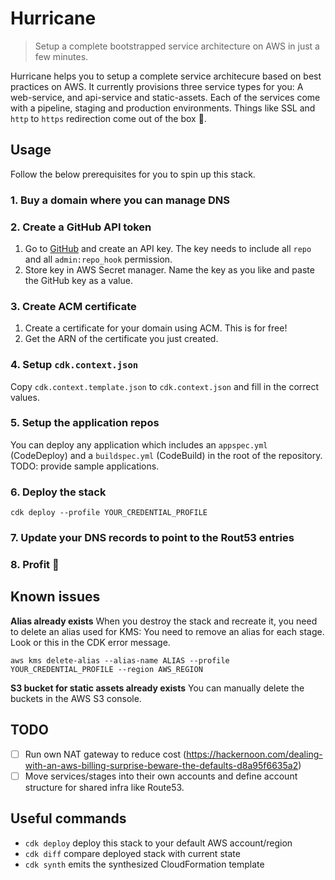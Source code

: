 # Hurricane

> Setup a complete bootstrapped service architecture on AWS in just a few minutes.

Hurricane helps you to setup a complete service architecure based on best practices on AWS. It currently provisions three service types for you: A web-service, and api-service and static-assets. Each of the services come with a pipeline, staging and production environments. Things like SSL and `http` to `https` redirection come out of the box 🎉. 

## Usage
Follow the below prerequisites for you to spin up this stack.

### 1. Buy a domain where you can manage DNS

### 2. Create a GitHub API token
1. Go to [GitHub](https://github.com/settings/tokens) and create an API key. The key needs to include all `repo` and all `admin:repo_hook` permission. 
2. Store key in AWS Secret manager. Name the key as you like and paste the GitHub key as a value.

### 3. Create ACM certificate
1. Create a certificate for your domain using ACM. This is for free!
1. Get the ARN of the certificate you just created.

### 4. Setup `cdk.context.json`
Copy `cdk.context.template.json` to `cdk.context.json` and fill in the correct values.

### 5. Setup the application repos
You can deploy any application which includes an `appspec.yml` (CodeDeploy) and a `buildspec.yml` (CodeBuild) in the root of the repository.
TODO: provide sample applications.

### 6. Deploy the stack
```
cdk deploy --profile YOUR_CREDENTIAL_PROFILE
```

### 7. Update your DNS records to point to the Rout53 entries

### 8. Profit 🎉

## Known issues

**Alias already exists**
When you destroy the stack and recreate it, you need to delete an alias used for KMS:
You need to remove an alias for each stage. Look or this in the CDK error message.
```
aws kms delete-alias --alias-name ALIAS --profile YOUR_CREDENTIAL_PROFILE --region AWS_REGION
```

**S3 bucket for static assets already exists**
You can manually delete the buckets in the AWS S3 console.

## TODO
* [ ] Run own NAT gateway to reduce cost (https://hackernoon.com/dealing-with-an-aws-billing-surprise-beware-the-defaults-d8a95f6635a2)
* [ ] Move services/stages into their own accounts and define account structure for shared infra like Route53. 

## Useful commands

 * `cdk deploy`      deploy this stack to your default AWS account/region
 * `cdk diff`        compare deployed stack with current state
 * `cdk synth`       emits the synthesized CloudFormation template
